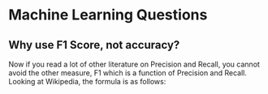 # Machine Learning Questions
## Why use F1 Score, not accuracy?

Now if you read a lot of other literature on Precision and Recall, you cannot avoid the other measure, F1 which is a function of Precision and Recall. Looking at Wikipedia, the formula is as follows:
